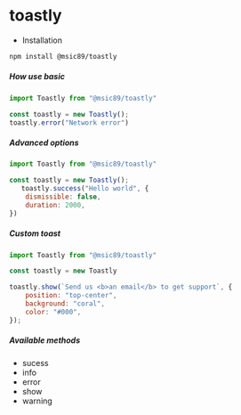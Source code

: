 # toastly

* Installation
```bash 
npm install @msic89/toastly
```

##### How use basic
```javascript
import Toastly from "@msic89/toastly"

const toastly = new Toastly();
toastly.error("Network error")
```
##### Advanced options
```javascript
import Toastly from "@msic89/toastly"

const toastly = new Toastly();
   toastly.success("Hello world", {
    dismissible: false,
    duration: 2000,
})
```

##### Custom toast
```javascript
import Toastly from "@msic89/toastly"

const toastly = new Toastly

toastly.show(`Send us <b>an email</b> to get support`, {
    position: "top-center",
    background: "coral",
    color: "#000",
});
```

##### Available methods
* sucess
* info
* error
* show
* warning
